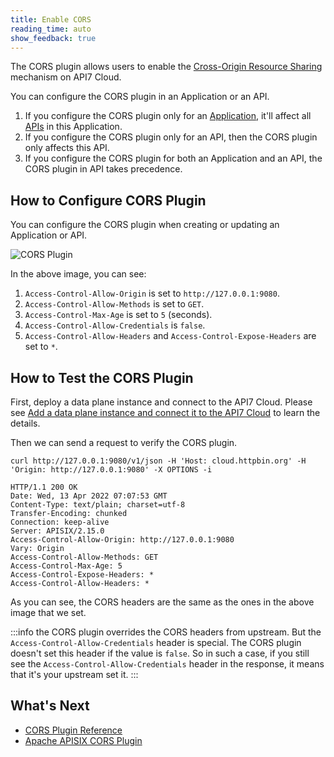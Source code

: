 ```yaml
---
title: Enable CORS
reading_time: auto
show_feedback: true
---
```


The CORS plugin allows users to enable the [Cross-Origin Resource Sharing](https://developer.mozilla.org/en-US/docs/Web/HTTP/CORS) mechanism on API7 Cloud.

You can configure the CORS plugin in an Application or an API.

1. If you configure the CORS plugin only for an [Application](../../concepts/application.md), it'll affect all [APIs](../../concepts/api.md) in this Application.
2. If you configure the CORS plugin only for an API, then the CORS plugin only affects this API.
3. If you configure the CORS plugin for both an Application and an API, the CORS plugin in API takes precedence.

How to Configure CORS Plugin
----------------------------

You can configure the CORS plugin when creating or updating an Application or API.

![CORS Plugin](https://static.apiseven.com/2022/12/30/cors-plugin.png)

In the above image, you can see:

1. `Access-Control-Allow-Origin` is set to `http://127.0.0.1:9080`.
2. `Access-Control-Allow-Methods` is set to `GET`.
3. `Access-Control-Max-Age` is set to `5` (seconds).
4. `Access-Control-Allow-Credentials` is `false`.
5. `Access-Control-Allow-Headers` and `Access-Control-Expose-Headers` are set to `*`.

How to Test the CORS Plugin
---------------------------

First, deploy a data plane instance and connect to the API7 Cloud.
Please see [Add a data plane instance and connect it to the API7 Cloud](../../getting-started/add-data-plane-instance.md) to learn the details.

Then we can send a request to verify the CORS plugin.

```shell
curl http://127.0.0.1:9080/v1/json -H 'Host: cloud.httpbin.org' -H 'Origin: http://127.0.0.1:9080' -X OPTIONS -i
```

```shell
HTTP/1.1 200 OK
Date: Wed, 13 Apr 2022 07:07:53 GMT
Content-Type: text/plain; charset=utf-8
Transfer-Encoding: chunked
Connection: keep-alive
Server: APISIX/2.15.0
Access-Control-Allow-Origin: http://127.0.0.1:9080
Vary: Origin
Access-Control-Allow-Methods: GET
Access-Control-Max-Age: 5
Access-Control-Expose-Headers: *
Access-Control-Allow-Headers: *
```

As you can see, the CORS headers are the same as the ones in the above image that we set.

:::info
the CORS plugin overrides the CORS headers from upstream. But the
`Access-Control-Allow-Credentials` header is special. The CORS plugin doesn't
set this header if the value is `false`. So in such a case, if you still see
the `Access-Control-Allow-Credentials` header in the response, it means that
it's your upstream set it.
:::

What's Next
-----------

* [CORS Plugin Reference](../../references/plugins/security/cors.md)
* [Apache APISIX CORS Plugin](https://apisix.apache.org/docs/apisix/next/plugins/cors/)
